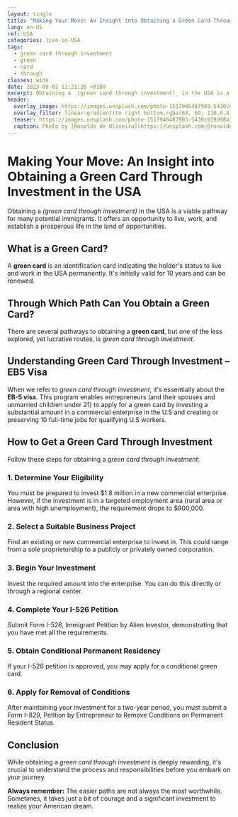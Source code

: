 ```yaml
---
layout: single
title: "Making Your Move: An Insight into Obtaining a Green Card Through Investment in the USA"
lang: en-US
ref: USA
categories: live-in-USA
tags:
  - green card through investment
  - green
  - card
  - through
classes: wide
date: 2023-09-02 12:21:26 +0100
excerpt: Obtaining a _(green card through investment)_ in the USA is a viable pathway for many potential immigrants.
header:
  overlay_image: https://images.unsplash.com/photo-1517946487903-5430c839d98a?crop=entropy&cs=tinysrgb&fit=max&fm=jpg&ixid=M3w0Nzk0ODB8MHwxfHNlYXJjaHwzfHxncmVlbiUyMGNhcmQlMjB0aHJvdWdoJTIwaW52ZXN0bWVudCUyQyUyMGdyZWVuJTJDJTIwY2FyZCUyQyUyMHRocm91Z2h8ZW58MHwwfHx8MTY5MzY1MzY4N3ww&ixlib=rb-4.0.3&q=80&w=1080
  overlay_filter: linear-gradient(to right bottom,rgba(60, 60, 110,0.8), rgba(178, 34, 52, 0.5))
  teaser: https://images.unsplash.com/photo-1517946487903-5430c839d98a?crop=entropy&cs=tinysrgb&fit=max&fm=jpg&ixid=M3w0Nzk0ODB8MHwxfHNlYXJjaHwzfHxncmVlbiUyMGNhcmQlMjB0aHJvdWdoJTIwaW52ZXN0bWVudCUyQyUyMGdyZWVuJTJDJTIwY2FyZCUyQyUyMHRocm91Z2h8ZW58MHwwfHx8MTY5MzY1MzY4N3ww&ixlib=rb-4.0.3&q=80&w=400
  caption: Photo by [Ronaldo de Oliveira](https://unsplash.com/@ronaldordeoliveira?utm_source=wenospeakamericano&utm_medium=referral) on [Unsplash](https://unsplash.com/?utm_source=wenospeakamericano&utm_medium=referral)
---
```

  
  # Making Your Move: An Insight into Obtaining a Green Card Through Investment in the USA

Obtaining a _(green card through investment)_ in the USA is a viable pathway for many potential immigrants. It offers an opportunity to live, work, and establish a prosperous life in the land of opportunities. 

## What is a Green Card?

A **green card** is an identification card indicating the holder's status to live and work in the USA permanently. It's initially valid for 10 years and can be renewed.

## Through Which Path Can You Obtain a Green Card?

There are several pathways to obtaining a **green card**, but one of the less explored, yet lucrative routes, is _green card through investment_. 

## Understanding Green Card Through Investment – EB5 Visa

When we refer to _green card through investment_, it's essentially about the **EB-5 visa**. This program enables entrepreneurs (and their spouses and unmarried children under 21) to apply for a green card by investing a substantial amount in a commercial enterprise in the U.S and creating or preserving 10 full-time jobs for qualifying U.S workers. 

## How to Get a Green Card Through Investment

Follow these steps for obtaining a _green card through investment_:

### 1. Determine Your Eligibility
You must be prepared to invest $1.8 million in a new commercial enterprise. However, if the investment is in a targeted employment area (rural area or area with high unemployment), the requirement drops to $900,000.

### 2. Select a Suitable Business Project
Find an existing or new commercial enterprise to invest in. This could range from a sole proprietorship to a publicly or privately owned corporation.

### 3. Begin Your Investment
Invest the required amount into the enterprise. You can do this directly or through a regional center.

### 4. Complete Your I-526 Petition
Submit Form I-526, Immigrant Petition by Alien Investor, demonstrating that you have met all the requirements.

### 5. Obtain Conditional Permanent Residency
If your I-526 petition is approved, you may apply for a conditional green card.

### 6. Apply for Removal of Conditions
After maintaining your investment for a two-year period, you must submit a Form I-829, Petition by Entrepreneur to Remove Conditions on Permanent Resident Status.

## Conclusion

While obtaining a _green card through investment_ is deeply rewarding, it's crucial to understand the process and responsibilities before you embark on your journey.

**Always remember:** The easier paths are not always the most worthwhile. Sometimes, it takes just a bit of courage and a significant investment to realize your American dream.